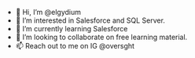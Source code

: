 - 👋 Hi, I’m @elgydium
- 👀 I’m interested in Salesforce and SQL Server.
- 🌱 I’m currently learning Salesforce
- 💞️ I’m looking to collaborate on free learning material.
- 📫 Reach out to me on IG @oversght

<!---
elgydium/elgydium is a ✨ special ✨ repository because its `README.md` (this file) appears on your GitHub profile.
You can click the Preview link to take a look at your changes.
--->
